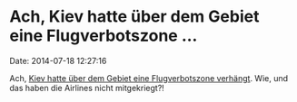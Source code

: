 Ach, Kiev hatte über dem Gebiet eine Flugverbotszone \...
=========================================================

Date: 2014-07-18 12:27:16

Ach, [Kiev hatte über dem Gebiet eine Flugverbotszone
verhängt](http://de.ria.ru/society/20140717/269037697.html). Wie, und
das haben die Airlines nicht mitgekriegt?!
